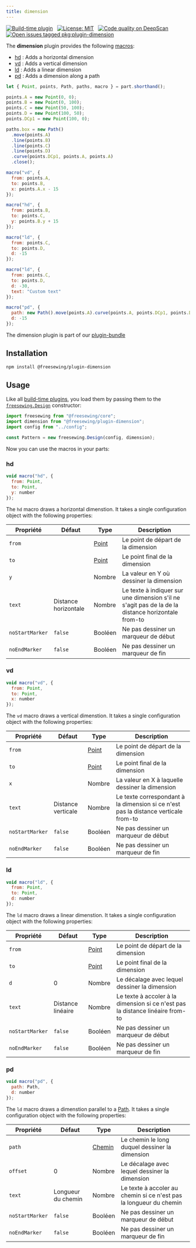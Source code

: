 ```yaml
---
title: dimension
---
```


[![Build-time plugin](https://img.shields.io/badge/Type-build--time-purple.svg)](/plugins) &nbsp; [![License: MIT](https://img.shields.io/npm/l/@freesewing/plugin-dimension.svg?label=License)](https://www.npmjs.com/package/@freesewing/plugin-dimension) &nbsp; [![Code quality on DeepScan](https://deepscan.io/api/teams/2114/projects/2993/branches/23256/badge/grade.svg)](https://deepscan.io/dashboard#view=project&tid=2114&pid=2993&bid=23256) &nbsp; [![Open issues tagged pkg:plugin-dimension](https://img.shields.io/github/issues/freesewing/freesewing/pkg:plugin-dimension.svg?label=Issues)](https://github.com/freesewing/freesewing/issues?q=is%3Aissue+is%3Aopen+label%3Apkg%3Aplugin-dimension)

The **dimension** plugin provides the following [macros](/plugins#macros):

- [hd](#hd) : Adds a horizontal dimension
- [vd](#vd) : Adds a vertical dimension
- [ld](#ld) : Adds a linear dimension
- [pd](#pd) : Adds a dimension along a path

<Example part="plugin_dimension" caption="An example of the different dimensinon macros" design={false} />

```js
let { Point, points, Path, paths, macro } = part.shorthand();

points.A = new Point(0, 0);
points.B = new Point(0, 100);
points.C = new Point(50, 100);
points.D = new Point(100, 50);
points.DCp1 = new Point(100, 0);

paths.box = new Path()
  .move(points.A)
  .line(points.B)
  .line(points.C)
  .line(points.D)
  .curve(points.DCp1, points.A, points.A)
  .close();

macro("vd", {
  from: points.A,
  to: points.B,
  x: points.A.x - 15
});

macro("hd", {
  from: points.B,
  to: points.C,
  y: points.B.y + 15
});

macro("ld", {
  from: points.C,
  to: points.D,
  d: -15
});

macro("ld", {
  from: points.C,
  to: points.D,
  d: -30,
  text: "Custom text"
});

macro("pd", {
  path: new Path().move(points.A).curve(points.A, points.DCp1, points.D),
  d: -15
});
```

<Tip>

The dimension plugin is part of our [plugin-bundle](/plugins/bundle)

</Tip>

## Installation

```bash
npm install @freesewing/plugin-dimension
```

## Usage

Like all [build-time plugins](/plugins#build-time-plugins), you load them by passing them to the [`freesewing.Design`](/api#design) constructor:

```js
import freesewing from "@freesewing/core";
import dimension from "@freesewing/plugin-dimension";
import config from "../config";

const Pattern = new freesewing.Design(config, dimension);
```

Now you can use the macros in your parts:

### hd

```js
void macro("hd", {
  from: Point,
  to: Point,
  y: number
});
```

The `hd` macro draws a horizontal dimenstion. It takes a single configuration object with the following properties:

| Propriété       | Défaut               | Type                | Description                                                                                       |
| --------------- | -------------------- | ------------------- | ------------------------------------------------------------------------------------------------- |
| `from`          |                      | [Point](/api/point) | Le point de départ de la dimension                                                                |
| `to`            |                      | [Point](/api/point) | Le point final de la dimension                                                                    |
| `y`             |                      | Nombre              | La valeur en Y où dessiner la dimension                                                           |
| `text`          | Distance horizontale | Nombre              | Le texte à indiquer sur une dimension s'il ne s'agit pas de la de la distance horizontale from-to |
| `noStartMarker` | `false`              | Booléen             | Ne pas dessiner un marqueur de début                                                              |
| `noEndMarker`   | `false`              | Booléen             | Ne pas dessiner un marqueur de fin                                                                |


### vd

```js
void macro("vd", {
  from: Point,
  to: Point,
  x: number
});
```

The `vd` macro draws a vertical dimenstion. It takes a single configuration object with the following properties:

| Propriété       | Défaut             | Type                | Description                                                                         |
| --------------- | ------------------ | ------------------- | ----------------------------------------------------------------------------------- |
| `from`          |                    | [Point](/api/point) | Le point de départ de la dimension                                                  |
| `to`            |                    | [Point](/api/point) | Le point final de la dimension                                                      |
| `x`             |                    | Nombre              | La valeur en X à laquelle dessiner la dimension                                     |
| `text`          | Distance verticale | Nombre              | Le texte correspondant à la dimension si ce n'est pas la distance verticale from-to |
| `noStartMarker` | `false`            | Booléen             | Ne pas dessiner un marqueur de début                                                |
| `noEndMarker`   | `false`            | Booléen             | Ne pas dessiner un marqueur de fin                                                  |


### ld

```js
void macro("ld", {
  from: Point,
  to: Point,
  d: number
});
```

The `ld` macro draws a linear dimenstion. It takes a single configuration object with the following properties:

| Propriété       | Défaut            | Type                | Description                                                                    |
| --------------- | ----------------- | ------------------- | ------------------------------------------------------------------------------ |
| `from`          |                   | [Point](/api/point) | Le point de départ de la dimension                                             |
| `to`            |                   | [Point](/api/point) | Le point final de la dimension                                                 |
| `d`             | 0                 | Nombre              | Le décalage avec lequel dessiner la dimension                                  |
| `text`          | Distance linéaire | Nombre              | Le texte à accoler à la dimension si ce n'est pas la distance linéaire from-to |
| `noStartMarker` | `false`           | Booléen             | Ne pas dessiner un marqueur de début                                           |
| `noEndMarker`   | `false`           | Booléen             | Ne pas dessiner un marqueur de fin                                             |


### pd

```js
void macro("pd", {
  path: Path,
  d: number
});
```

The `ld` macro draws a dimenstion parallel to a [Path](/api/path). It takes a single configuration object with the following properties:

| Propriété       | Défaut             | Type                | Description                                                        |
| --------------- | ------------------ | ------------------- | ------------------------------------------------------------------ |
| `path`          |                    | [Chemin](/api/path) | Le chemin le long duquel dessiner la dimension                     |
| `offset`        | 0                  | Nombre              | Le décalage avec lequel dessiner la dimension                      |
| `text`          | Longueur du chemin | Nombre              | Le texte à accoler au chemin si ce n'est pas la longueur du chemin |
| `noStartMarker` | `false`            | Booléen             | Ne pas dessiner un marqueur de début                               |
| `noEndMarker`   | `false`            | Booléen             | Ne pas dessiner un marqueur de fin                                 |